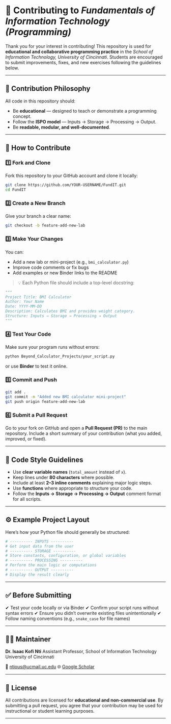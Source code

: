 # 🤝 Contributing to *Fundamentals of Information Technology (Programming)*

Thank you for your interest in contributing!
This repository is used for **educational and collaborative programming practice** in the *School of Information Technology, University of Cincinnati*.
Students are encouraged to submit improvements, fixes, and new exercises following the guidelines below.

---

## 🧠 Contribution Philosophy

All code in this repository should:

* Be **educational** — designed to teach or demonstrate a programming concept.
* Follow the **ISPO model** — Inputs → Storage → Processing → Output.
* Be **readable, modular, and well-documented**.

---

## 🧩 How to Contribute

### 1️⃣ Fork and Clone

Fork this repository to your GitHub account and clone it locally:

```bash
git clone https://github.com/YOUR-USERNAME/FundIT.git
cd FundIT
```

### 2️⃣ Create a New Branch

Give your branch a clear name:

```bash
git checkout -b feature-add-new-lab
```

### 3️⃣ Make Your Changes

You can:

* Add a new lab or mini-project (e.g., `bmi_calculator.py`)
* Improve code comments or fix bugs
* Add examples or new Binder links to the README

> 💡 Each Python file should include a top-level docstring:

```python
"""
Project Title: BMI Calculator
Author: Your Name
Date: YYYY-MM-DD
Description: Calculates BMI and provides weight category.
Structure: Inputs → Storage → Processing → Output
"""
```

### 4️⃣ Test Your Code

Make sure your program runs without errors:

```bash
python Beyond_Calculator_Projects/your_script.py
```

or use **Binder** to test it online.

### 5️⃣ Commit and Push

```bash
git add .
git commit -m "Added new BMI calculator mini-project"
git push origin feature-add-new-lab
```

### 6️⃣ Submit a Pull Request

Go to your fork on GitHub and open a **Pull Request (PR)** to the main repository.
Include a short summary of your contribution (what you added, improved, or fixed).

---

## 🧰 Code Style Guidelines

* Use **clear variable names** (`total_amount` instead of `x`).
* Keep lines under **80 characters** where possible.
* Include at least **2–3 inline comments** explaining major logic steps.
* Use **functions** where appropriate to structure your code.
* Follow the **Inputs → Storage → Processing → Output** comment format for all scripts.

---

## ⚙️ Example Project Layout

Here’s how your Python file should generally be structured:

```python
# ---------- INPUTS ----------
# Get input data from the user
# ---------- STORAGE ----------
# Store constants, configuration, or global variables
# ---------- PROCESSING ----------
# Perform the main logic or computations
# ---------- OUTPUT ----------
# Display the result clearly
```

---

## ✅ Before Submitting

✔ Test your code locally or via Binder
✔ Confirm your script runs without syntax errors
✔ Ensure you didn’t overwrite existing files unintentionally
✔ Follow naming conventions (e.g., `snake_case` for file names)

---

## 👩‍🏫 Maintainer

**Dr. Isaac Kofi Nti**
Assistant Professor, School of Information Technology
University of Cincinnati

📧 [ntious@ucmail.uc.edu](mailto:ntious1@gmail.com)
🌐 [Google Scholar]([https://researchdirectory.uc.edu/p/ntious](https://scholar.google.com/citations?user=eMCHVxcAAAAJ&hl=en))

---

## 📝 License

All contributions are licensed for **educational and non-commercial use**.
By submitting a pull request, you agree that your contribution may be used for instructional or student learning purposes.

---

